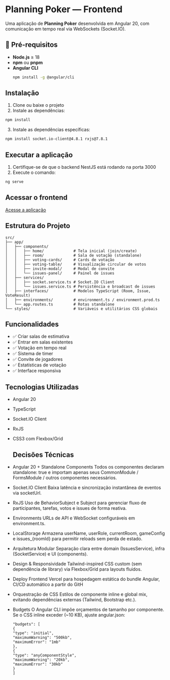 # Planning Poker — Frontend

Uma aplicação de **Planning Poker** desenvolvida em Angular 20, com comunicação em tempo real via WebSockets (Socket.IO).


## 🔧 Pré-requisitos

- **Node.js** ≥ 18  
- **npm** ou **pnpm**  
- **Angular CLI**  
  ```bash
  npm install -g @angular/cli
## Instalação

1. Clone ou baixe o projeto
2. Instale as dependências:

```bash
npm install
```

3. Instale as dependências específicas:

```bash
npm install socket.io-client@4.8.1 rxjs@7.8.1
```

## Executar a aplicação

1. Certifique-se de que o backend NestJS está rodando na porta 3000
2. Execute o comando:

```bash
ng serve
```

## Acessar o frontend
[Acesse a aplicação](https://planning-poker-frontend-peach.vercel.app/)


## Estrutura do Projeto

```
src/
├── app/
│   ├── components/
│   │   ├── home/             # Tela inicial (join/create)
│   │   ├── room/             # Sala de votação (standalone)
│   │   ├── voting-cards/     # Cards de votação
│   │   ├── voting-table/     # Visualização circular de votos
│   │   ├── invite-modal/     # Modal de convite
│   │   └── issues-panel/     # Painel de issues
│   ├── services/
│   │   ├── socket.service.ts # Socket.IO Client
│   │   └── issues.service.ts # Persistência e broadcast de issues
│   ├── interfaces/           # Modelos TypeScript (Room, Issue, VoteResult)
│   ├── environments/         # environment.ts / environment.prod.ts
│   └── app.routes.ts         # Rotas standalone
└── styles/                   # Variáveis e utilitários CSS globais
```

## Funcionalidades

- ✅ Criar salas de estimativa
- ✅ Entrar em salas existentes
- ✅ Votação em tempo real
- ✅ Sistema de timer
- ✅ Convite de jogadores
- ✅ Estatísticas de votação
- ✅ Interface responsiva

## Tecnologias Utilizadas

- Angular 20
- TypeScript
- Socket.IO Client
- RxJS
- CSS3 com Flexbox/Grid


  
  ## Decisões Técnicas

- Angular 20 + Standalone Components
  Todos os componentes declaram standalone: true e importam apenas seus CommonModule / FormsModule / outros componentes necessários.

- Socket.IO Client
  Baixa latência e sincronização instantânea de eventos via socketUrl.

- RxJS
  Uso de BehaviorSubject e Subject para gerenciar fluxo de participantes, tarefas, votos e issues de forma reativa.

- Environments
  URLs de API e WebSocket configuráveis em environment.ts.

- LocalStorage
  Armazena userName, userRole, currentRoom, gameConfig e issues\_{roomId} para permitir reloads sem perda de estado.
  
- Arquitetura Modular
  Separação clara entre domain (IssuesService), infra (SocketService) e UI (components).

- Design & Responsividade
  Tailwind-inspired CSS custom (sem dependência de library) via Flexbox/Grid para layouts fluidos.

- Deploy Frontend
  Vercel para hospedagem estática do bundle Angular, CI/CD automático a partir do GitH

- Orquestração de CSS
  Estilos de componente inline e global mix, evitando dependências externas (Tailwind, Bootstrap etc.).

- Budgets
  O Angular CLI impõe orçamentos de tamanho por componente. Se o CSS inline exceder (~10 KB), ajuste angular.json:
  ```
  "budgets": [
  {
  "type": "initial",
  "maximumWarning": "500kb",
  "maximumError": "1mb"
  },
  {
  "type": "anyComponentStyle",
  "maximumWarning": "20kb",
  "maximumError": "30kb"
  }
  ]
  ```


